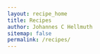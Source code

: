 ```yaml
---
layout: recipe_home
title: Recipes
author: Johannes C Hellmuth
sitemap: false
permalink: /recipes/
---
```

